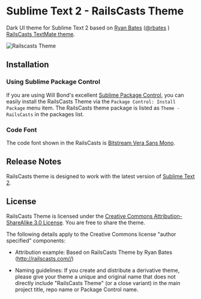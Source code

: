 # Sublime Text 2 - RailsCasts Theme

Dark UI theme for Sublime Text 2 based on [Ryan Bates](http://railscasts.com/about) ([@rbates](https://twitter.com/rbates) ) [RailsCasts TextMate theme](http://media.railscasts.com/resources/textmate_theme.zip).



![Railscasts Theme](http://cl.ly/2F1T1a3a2T1Z2c3F071W/Screen%20Shot%202012-07-06%20at%208.26.52%20AM.png "Railscasts Theme")

## Installation

### Using Sublime Package Control

If you are using Will Bond's excellent [Sublime Package Control](http://wbond.net/sublime_packages/package_control), you can easily install the RailsCasts Theme via the `Package Control: Install Package` menu item. The RailsCasts theme package is listed as `Theme - RailsCasts` in the packages list.

### Code Font

The code font shown in the RailsCasts is [Bitstream Vera Sans Mono](http://www-old.gnome.org/fonts/).

## Release Notes

RailsCasts theme is designed to work with the latest version of [Sublime Text 2](http://www.sublimetext.com/dev).

## License

RailsCasts Theme is licensed under the [Creative Commons Attribution-ShareAlike 3.0 License](http://creativecommons.org/licenses/by-sa/3.0/). You are free to share the theme.

The following details apply to the Creative Commons license "author specified" components:

* Attribution example: Based on RailsCasts Theme by Ryan Bates (http://railscasts.com//)

* Naming guidelines: If you create and distribute a derivative theme, please give your theme a unique and original name that does not directly include "RailsCasts Theme" (or a close variant) in the main project title, repo name or Package Control name.